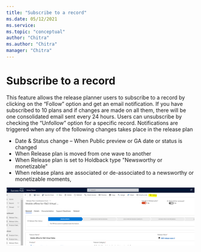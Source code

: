 ```yaml
---
title: "Subscribe to a record"
ms.date: 05/12/2021
ms.service: 
ms.topic: "conceptual"
author: "Chitra"
ms.author: "Chitra"
manager: "Chitra"
---
```


# Subscribe to a record

This feature allows the release planner users to subscribe to a record by clicking on the “Follow” option and get an email notification. If you have subscribed to 10 plans and if changes are made on all them, there will be one consolidated email sent every 24 hours. Users can unsubscribe by checking the “Unfollow” option for a specific record. 
Notifications are triggered when any of the following changes takes place in the release plan
-	Date & Status change – When Public preview or GA date or status is changed
-	When Release plan is moved from one wave to another
-	When Release plan is set to Holdback type "Newsworthy or monetizable" 
-	When release plans are associated or de-associated to a newsworthy or monetizable moments,


![Step two](media/Capture7.PNG "Step two")
